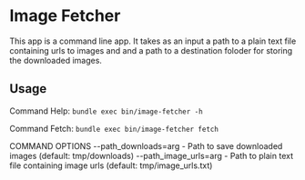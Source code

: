 # Image Fetcher

This app is a command line app. It takes as an input a path to a plain text file containing urls to images and and a path to a destination foloder for storing the downloaded images.

## Usage

Command Help:
`bundle exec bin/image-fetcher -h`

Command Fetch:
`bundle exec bin/image-fetcher fetch`

COMMAND OPTIONS
--path_downloads=arg  - Path to save downloaded images (default: tmp/downloads)
--path_image_urls=arg - Path to plain text file containing image urls (default: tmp/image_urls.txt)
